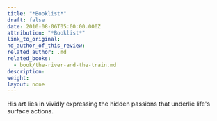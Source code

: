 ```yaml
---
title: "*Booklist*"
draft: false
date: 2010-08-06T05:00:00.000Z
attribution: "*Booklist*"
link_to_original:
nd_author_of_this_review:
related_author: .md
related_books:
  - book/the-river-and-the-train.md
description:
weight:
layout: none
---
```

His art lies in vividly expressing the hidden passions that underlie life's surface actions.

